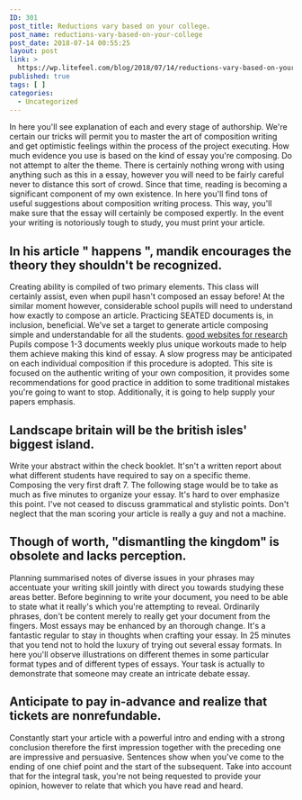 ```yaml
---
ID: 301
post_title: Reductions vary based on your college.
post_name: reductions-vary-based-on-your-college
post_date: 2018-07-14 00:55:25
layout: post
link: >
  https://wp.litefeel.com/blog/2018/07/14/reductions-vary-based-on-your-college/
published: true
tags: [ ]
categories:
  - Uncategorized
---
```

<p>In here you'll see explanation of each and every stage of authorship. We're certain our tricks will permit you to master the art of composition writing and get optimistic feelings within the process of the project executing. How much evidence you use is based on the kind of essay you're composing. Do not attempt to alter the theme. There is certainly nothing wrong with using anything such as this in a essay, however you will need to be fairly careful never to distance this sort of crowd.<!--more--> Since that time, reading is becoming a significant component of my own existence. In here you'll find tons of useful suggestions about composition writing process. This way, you'll make sure that the essay will certainly be composed expertly. In the event your writing is notoriously tough to study, you must print your article.  <h2>In his article " happens ", mandik encourages the theory they shouldn't be recognized.</h2><p>Creating ability is compiled of two primary elements. This class will certainly assist, even when pupil hasn't composed an essay before! At the similar moment however, considerable school pupils will need to understand how exactly to compose an article. Practicing SEATED documents is, in inclusion, beneficial. We've set a target to generate article composing simple and understandable for all the students. <a href="https://www.affordable-papers.net/">good websites for research</a> Pupils compose 1-3 documents weekly plus unique workouts made to help them achieve making this kind of essay. A slow progress may be anticipated on each individual composition if this procedure is adopted. This site is focused on the authentic writing of your own composition, it provides some recommendations for good practice in addition to some traditional mistakes you're going to want to stop. Additionally, it is going to help supply your papers emphasis.  <h2>Landscape  britain will be the british isles' biggest island.</h2><p>Write your abstract within the check booklet. It'sn't a written report about what different students have required to say on a specific theme. Composing the very first draft 7. The following stage would be to take as much as five minutes to organize your essay. It's hard to over emphasize this point. I've not ceased to discuss grammatical and stylistic points. Don't neglect that the man scoring your article is really a guy and not a machine.   <h2>Though of worth, "dismantling the kingdom" is obsolete and lacks perception.</h2><p>Planning summarised notes of diverse issues in your phrases may accentuate your writing skill jointly with direct you towards studying these areas better. Before beginning to write your document, you need to be able to state what it really's which you're attempting to reveal. Ordinarily phrases, don't be content merely to really get your document from the fingers. Most essays may be enhanced by an thorough change. It's a fantastic regular to stay in thoughts when crafting your essay. In 25 minutes that you tend not to hold the luxury of trying out several essay formats. In here you'll observe illustrations on different themes in some particular format types and of different types of essays. Your task is actually to demonstrate that someone may create an intricate debate essay.  <h2>Anticipate to pay in-advance and realize that tickets are nonrefundable.</h2><p>Constantly start your article with a powerful intro and ending with a strong conclusion therefore the first impression together with the preceding one are impressive and persuasive. Sentences show when you've come to the ending of one chief point and the start of the subsequent. Take into account that for the integral task, you're not being requested to provide your opinion, however to relate that which you have read and heard.